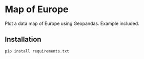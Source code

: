 # Map of Europe

Plot a data map of Europe using Geopandas.
Example included.

## Installation

```bash
pip install requirements.txt
```

